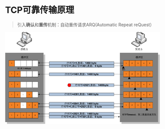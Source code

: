 # TCP可靠传输原理
> 引入**确认**和**重传**机制：自动重传请求ARQ(Automatic Repeat reQuest）

![Tcp_transport_example](media/Tcp_transport_example.gif)











